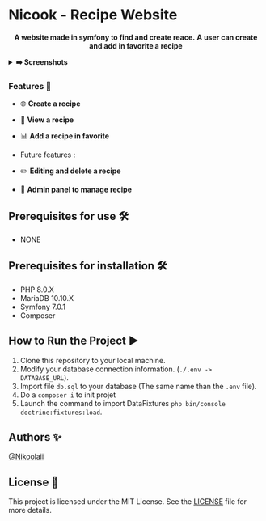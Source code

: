 # Nicook - Recipe Website #

<p align="center">
   <strong>A website made in symfony to find and create reace.</strong>
   <strong>A user can create and add in favorite a recipe</strong>
</p>

<details>
  <summary><strong>➡️ Screenshots</strong></summary>
  <br/>
  <img align="left" src="https://github.com/Nikoolaii/ESGI-nicook/blob/main/img_readme/img1.png" width="280" />
  <img src="https://github.com/Nikoolaii/ESGI-nicook/blob/main/img_readme/img2.png" width="280" />
  <br/>
  <img align="left" src="https://github.com/Nikoolaii/ESGI-nicook/blob/main/img_readme/img3.png" width="280" />
  <img src="https://github.com/Nikoolaii/ESGI-nicook/blob/main/img_readme/img1.png" width="280" />
</details>

### Features 🚀

- 🌐 **Create a recipe**

- 🔄 **View a recipe**

- 📊 **Add a recipe in favorite**

- Future features :

- ✏️ **Editing and delete a recipe**

- 📶 **Admin panel to manage recipe**

## Prerequisites for use 🛠️

- NONE

## Prerequisites for installation 🛠️

- PHP 8.0.X
- MariaDB 10.10.X
- Symfony 7.0.1
- Composer

## How to Run the Project ▶️

1. Clone this repository to your local machine.
2. Modify your database connection information. (`./.env -> DATABASE_URL`).
3. Import file ```db.sql``` to your database (The same name than the ```.env``` file).
4. Do a ```composer i``` to init projet
5. Launch the command to import DataFixtures ```php bin/console doctrine:fixtures:load```.

## Authors ✨

[@Nikoolaii](https://github.com/Nikoolaii)

## License 📄

This project is licensed under the MIT License. See the [LICENSE](LICENSE) file for more details.
